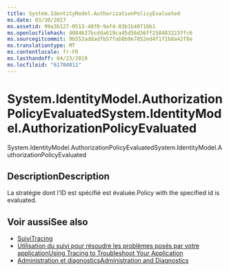 ```yaml
---
title: System.IdentityModel.AuthorizationPolicyEvaluated
ms.date: 03/30/2017
ms.assetid: 99a3b127-0513-48f0-9af4-83b1b40716b1
ms.openlocfilehash: 4084637bcdda619ca45d56d36ff258483223ffc6
ms.sourcegitcommit: 9b552addadfb57fab0b9e7852ed4f1f1b8a42f8e
ms.translationtype: MT
ms.contentlocale: fr-FR
ms.lasthandoff: 04/23/2019
ms.locfileid: "61784811"
---
```

# <a name="systemidentitymodelauthorizationpolicyevaluated"></a><span data-ttu-id="24449-102">System.IdentityModel.AuthorizationPolicyEvaluated</span><span class="sxs-lookup"><span data-stu-id="24449-102">System.IdentityModel.AuthorizationPolicyEvaluated</span></span>
<span data-ttu-id="24449-103">System.IdentityModel.AuthorizationPolicyEvaluated</span><span class="sxs-lookup"><span data-stu-id="24449-103">System.IdentityModel.AuthorizationPolicyEvaluated</span></span>  
  
## <a name="description"></a><span data-ttu-id="24449-104">Description</span><span class="sxs-lookup"><span data-stu-id="24449-104">Description</span></span>  
 <span data-ttu-id="24449-105">La stratégie dont l'ID est spécifié est évaluée.</span><span class="sxs-lookup"><span data-stu-id="24449-105">Policy with the specified id is evaluated.</span></span>  
  
## <a name="see-also"></a><span data-ttu-id="24449-106">Voir aussi</span><span class="sxs-lookup"><span data-stu-id="24449-106">See also</span></span>

- [<span data-ttu-id="24449-107">Suivi</span><span class="sxs-lookup"><span data-stu-id="24449-107">Tracing</span></span>](../../../../../docs/framework/wcf/diagnostics/tracing/index.md)
- [<span data-ttu-id="24449-108">Utilisation du suivi pour résoudre les problèmes posés par votre application</span><span class="sxs-lookup"><span data-stu-id="24449-108">Using Tracing to Troubleshoot Your Application</span></span>](../../../../../docs/framework/wcf/diagnostics/tracing/using-tracing-to-troubleshoot-your-application.md)
- [<span data-ttu-id="24449-109">Administration et diagnostics</span><span class="sxs-lookup"><span data-stu-id="24449-109">Administration and Diagnostics</span></span>](../../../../../docs/framework/wcf/diagnostics/index.md)
